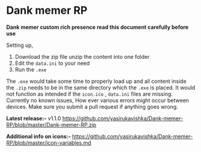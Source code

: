 # Dank memer RP
**Dank memer custom rich presence read this document carefully before use** 

Setting up,
1. Download the zip file unzip the content into one folder 
2. Edit the `data.ini` to your need
3. Run the `.exe`

The `.exe` would take some time to properly load up and all content inside the `.zip` needs to be in the same directory which the `.exe` is placed.  It would not function as intended if the `icon.ico` , `data.ini` files are missing.  Currently no known issues, How ever various errors might occur between devices. Make sure you submit a pull request if anything goes wrong.

  **Latest release:-** v1.1.0 https://github.com/yasirukavishka/Dank-memer-RP/blob/master/Dank-memer-RP.zip
 
  **Additional info on icons:-** https://github.com/yasirukavishka/Dank-memer-RP/blob/master/icon-variables.md
